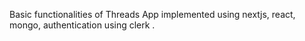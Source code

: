 Basic functionalities of Threads App implemented using nextjs, react, mongo, authentication using clerk .
